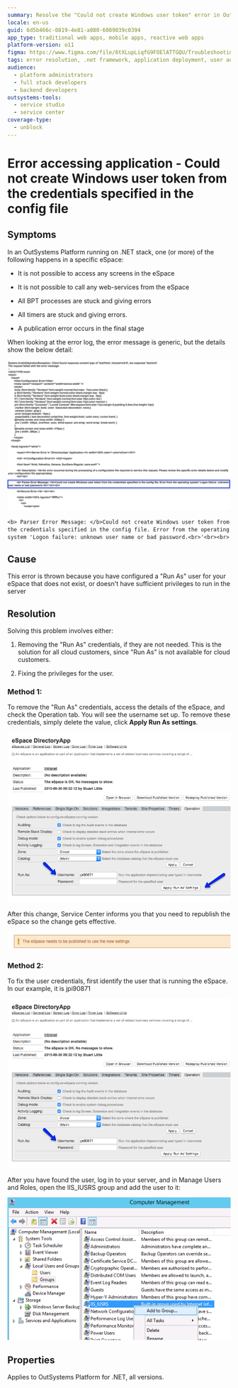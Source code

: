 ```yaml
---
summary: Resolve the "Could not create Windows user token" error in OutSystems 11 (O11) by adjusting 'Run As' settings.
locale: en-us
guid: 6d5b466c-0819-4e81-a080-6089039c0394
app_type: traditional web apps, mobile apps, reactive web apps
platform-version: o11
figma: https://www.figma.com/file/6tXLupLiqfG9FOElATTGQU/Troubleshooting?node-id=620:33
tags: error resolution, .net framework, application deployment, user authentication, platform operations
audience:
  - platform administrators
  - full stack developers
  - backend developers
outsystems-tools:
  - service studio
  - service center
coverage-type:
  - unblock
---
```


# Error accessing application - Could not create Windows user token from the credentials specified in the config file

## Symptoms

In an OutSystems Platform running on .NET stack, one (or more) of the following happens in a specific eSpace:

* It is not possible to access any screens in the eSpace

* It is not possible to call any web-services from the eSpace

* All BPT processes are stuck and giving errors

* All timers are stuck and giving errors.

* A publication error occurs in the final stage

When looking at the error log, the error message is generic, but the details show the below detail:

![Screenshot of a parser error message indicating inability to create a Windows user token due to logon failure.](images/error-accessing-app-windows-token_0.png "Parser Error Message Detail")

  `<b> Parser Error Message: </b>Could not create Windows user token from the credentials specified in the config file. Error from the operating system 'Logon failure: unknown user name or bad password.<br>'<br><br>`

## Cause

This error is thrown because you have configured a "Run As" user for your eSpace that does not exist, or doesn't have sufficient privileges to run in the server

## Resolution

Solving this problem involves either:

1. Removing the "Run As" credentials, if they are not needed. This is the solution for all cloud customers, since "Run As" is not available for cloud customers.

2. Fixing the privileges for the user.

### Method 1:

To remove the "Run As" credentials, access the details of the eSpace, and check the Operation tab. You will see the username set up. To remove these credentials, simply delete the value, click **Apply Run As settings**. 

![Screenshot of the Operation tab in OutSystems Service Center showing where to remove 'Run As' credentials.](images/error-accessing-app-windows-token_1.png "eSpace Operation Tab")

After this change, Service Center informs you that you need to republish the eSpace so the change gets effective.

![Notification message indicating that the eSpace needs to be republished to use new settings after removing 'Run As' credentials.](images/error-accessing-app-windows-token_2.png "eSpace Republish Notification")

### Method 2:

To fix the user credentials, first identify the user that is running the eSpace. In our example, it is jpi90871

![Screenshot highlighting the 'Run As' username field in the eSpace configuration settings.](images/error-accessing-app-windows-token_3.png "Run As User Configuration")

After you have found the user, log in to your server, and in Manage Users and Roles, open the IIS_IUSRS group and add the user to it:

 ![Screenshot of the Computer Management window showing the process of adding a user to the IIS_IUSRS group.](images/error-accessing-app-windows-token_4.png "Adding User to IIS_IUSRS Group")

## Properties

Applies to OutSystems Platform for .NET, all versions.

